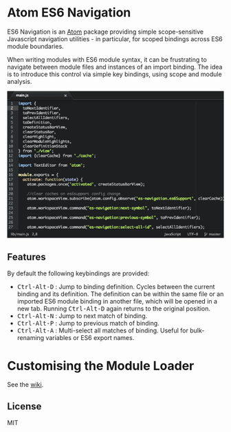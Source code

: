 # Atom ES6 Navigation

ES6 Navigation is an [Atom](https://atom.io) package providing simple scope-sensitive Javascript navigation utilities - in particular, for scoped bindings across ES6 module boundaries.

When writing modules with ES6 module syntax, it can be frustrating to navigate between module files and instances of an import binding. The idea is to introduce this control via simple key bindings, using scope and module analysis.

![Usage Gif](es-navigate-demo.gif)

## Features
By default the following keybindings are provided:
* <kbd>Ctrl-Alt-D</kbd> : Jump to binding definition. Cycles between the current binding and its definition. The definition can be within the same file or an imported ES6 module binding in another file, which will be opened in a new tab. Running <kbd>Ctrl-Alt-D</kbd> again returns to the original position.
* <kbd>Ctrl-Alt-N</kbd> : Jump to next match of binding.
* <kbd>Ctrl-Alt-P</kbd> : Jump to previous match of binding.
* <kbd>Ctrl-Alt-A</kbd> : Multi-select all matches of binding. Useful for bulk-renaming variables or ES6 export names.

# Customising the Module Loader
See the [wiki](https://github.com/incrementallair/es-navigation/wiki/Customising-the-Module-Resolver).

## License

MIT
